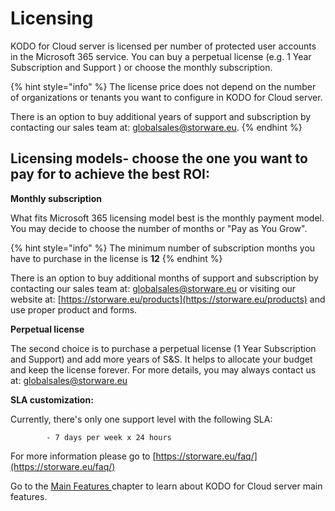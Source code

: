 # Licensing

KODO for Cloud server is licensed per number of protected user accounts in the Microsoft 365 service. You can buy a perpetual license \(e.g. 1 Year Subscription and Support \) or choose the monthly subscription. 

{% hint style="info" %}
The license price does not depend on the number of organizations or tenants you want to configure in KODO for Cloud server. 

There is an option to buy additional years of support and subscription by contacting our sales team at: [globalsales@storware.eu](mailto:globalsales@storware.eu).
{% endhint %}

## **Licensing models- choose the one you want to pay for to achieve the best ROI:**

 **Monthly subscription**  
  
What fits Microsoft 365 licensing model best is the monthly payment model. You may decide to choose the number of months or "Pay as You Grow". 

{% hint style="info" %}
 The minimum number of subscription months you have to purchase in the license is **12**
{% endhint %}

There is an option to buy additional months of support and subscription by contacting our sales team at: [globalsales@storware.eu](mailto:globalsales@storware.eu) or visiting our website at: [https://storware.eu/products](https://storware.eu/products) and use proper product and forms.

**Perpetual license**

The second choice is to purchase a perpetual license \(1 Year Subscription and Support\) and add more years of S&S. It helps to allocate your budget and keep the license forever. For more details, you may always contact us at: [globalsales@storware.eu](mailto:globalsales@storware.eu)

**SLA customization:**

Currently, there's only one support level with the following SLA: 

            - 7 days per week x 24 hours 

For more information please go to [https://storware.eu/faq/](https://storware.eu/faq/)

Go to the [Main Features ](main-features.md)chapter to learn about KODO for Cloud server main features.



